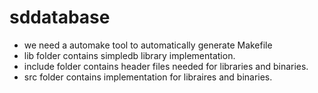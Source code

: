 # sddatabase

* we need a automake tool to automatically generate Makefile
* lib folder contains simpledb library implementation.
* include folder contains header files needed for libraries and binaries.
* src folder contains implementation for libraires and binaries.
